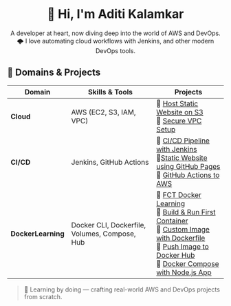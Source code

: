 <h1 align="center">👋 Hi, I'm Aditi Kalamkar</h1>

<p align="center">
A developer at heart, now diving deep into the world of AWS and DevOps.                
🌩️ I love automating cloud workflows with Jenkins, and other modern DevOps tools.</p>


## 🚀 Domains & Projects

| Domain       | Skills & Tools                     | Projects                                                  |
|--------------|------------------------------------|------------------------------------------------------------------|
| **Cloud**    | AWS (EC2, S3, IAM, VPC)            | 🔹 [Host Static Website on S3](https://github.com/aditikalamkar/E-Commerce-GithubActions.git) <br> 🔹 [Secure VPC Setup](#)    |
| **CI/CD**    | Jenkins, GitHub Actions            |🔹 [CI/CD Pipeline with Jenkins](#) <br> 🔹[Static  Website using GitHub Pages](https://github.com/aditikalamkar/BEDevOpsMiniProject.git) <br>🔹 [GitHub Actions to AWS](#) |
| **DockerLearning** | Docker CLI, Dockerfile, Volumes, Compose, Hub      | 🔹 [FCT Docker Learning ](https://github.com/aditikalamkar/FCTDevOpsLearning.git) <br>🔹 [Build & Run First Container](#) <br> 🔹 [Custom Image with Dockerfile](#) <br> 🔹 [Push Image to Docker Hub](#) <br> 🔹 [Docker Compose with Node.js App](#) |




> 🧰 Learning by doing — crafting real-world AWS and DevOps projects from scratch.